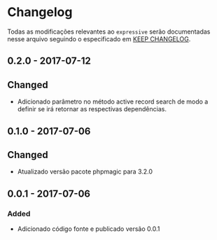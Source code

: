 # Changelog

Todas as modificações relevantes ao  `expressive` serão documentadas nesse arquivo seguindo o especificado em [KEEP CHANGELOG](http://keepachangelog.com/).

## 0.2.0 - 2017-07-12

## Changed
- Adicionado parâmetro no método active record search de modo a definir se irá retornar as respectivas dependências.

## 0.1.0 - 2017-07-06

## Changed
- Atualizado versão pacote phpmagic para 3.2.0

## 0.0.1 - 2017-07-06

### Added
- Adicionado código fonte e publicado versão 0.0.1
